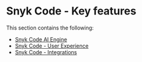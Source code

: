 # Snyk Code - Key features

This section contains the following:

* [Snyk Code AI Engine](ai-engine.md)
* [Snyk Code - User Experience](user-experience.md)
* [Snyk Code - Integrations](integrations.md)
